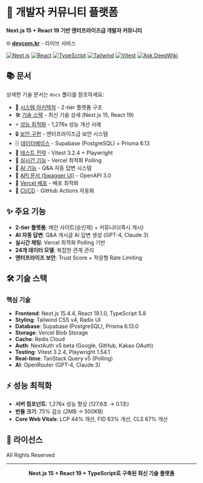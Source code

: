 # 🚀 개발자 커뮤니티 플랫폼

**Next.js 15 + React 19 기반 엔터프라이즈급 개발자 커뮤니티**

🌐 **[devcom.kr](https://devcom.kr)** - 라이브 서비스

[![Next.js](https://img.shields.io/badge/Next.js-15.4.4-black?style=flat-square&logo=next.js)](https://nextjs.org)
[![React](https://img.shields.io/badge/React-19.1.0-61DAFB?style=flat-square&logo=react)](https://react.dev)
[![TypeScript](https://img.shields.io/badge/TypeScript-5.8-3178C6?style=flat-square&logo=typescript)](https://www.typescriptlang.org)
[![Tailwind](https://img.shields.io/badge/Tailwind-v4-38B2AC?style=flat-square&logo=tailwind-css)](https://tailwindcss.com)
[![Vitest](https://img.shields.io/badge/Vitest-3.2.4-729B1B?style=flat-square&logo=vitest)](https://vitest.dev)
[![Ask DeepWiki](https://deepwiki.com/badge.svg)](https://deepwiki.com/Mrbaeksang/developers_community)

## 📚 문서

상세한 기술 문서는 `docs` 폴더를 참조하세요:

- 📐 [시스템 아키텍처](docs/ARCHITECTURE.md) - 2-tier 플랫폼 구조
- 🛠 [기술 스택](docs/TECH_STACK.md) - 최신 기술 상세 (Next.js 15, React 19)
- ⚡ [성능 최적화](docs/PERFORMANCE.md) - 1,276x 성능 개선 사례
- 🔒 [보안 구현](docs/SECURITY.md) - 엔터프라이즈급 보안 시스템
- 🗄 [데이터베이스](docs/DATABASE.md) - Supabase (PostgreSQL) + Prisma 6.13
- 🧪 [테스트 전략](docs/TESTING.md) - Vitest 3.2.4 + Playwright
- 🔄 [실시간 기능](docs/REAL_TIME.md) - Vercel 최적화 Polling
- 🤖 [AI 기능](docs/AI_FEATURES.md) - Q&A 자동 답변 시스템
- 📡 [API 문서 (Swagger UI)](https://mrbaeksang.github.io/developers_community/) - OpenAPI 3.0
- 🚀 [Vercel 배포](docs/deployment/VERCEL.md) - 배포 최적화
- 🔄 [CI/CD](docs/deployment/CI_CD.md) - GitHub Actions 자동화

## ✨ 주요 기능

- **2-tier 플랫폼**: 메인 사이트(승인제) + 커뮤니티(즉시 게시)
- **AI 자동 답변**: Q&A 게시글 AI 답변 생성 (GPT-4, Claude 3)
- **실시간 채팅**: Vercel 최적화 Polling 기반
- **24개 데이터 모델**: 복잡한 관계 관리
- **엔터프라이즈 보안**: Trust Score + 적응형 Rate Limiting


## 🛠️ 기술 스택

### 핵심 기술
- **Frontend**: Next.js 15.4.4, React 19.1.0, TypeScript 5.8
- **Styling**: Tailwind CSS v4, Radix UI
- **Database**: Supabase (PostgreSQL), Prisma 6.13.0
- **Storage**: Vercel Blob Storage
- **Cache**: Redis Cloud
- **Auth**: NextAuth v5 beta (Google, GitHub, Kakao OAuth)
- **Testing**: Vitest 3.2.4, Playwright 1.54.1
- **Real-time**: TanStack Query v5 (Polling)
- **AI**: OpenRouter (GPT-4, Claude 3)

## ⚡ 성능 최적화

- **서버 컴포넌트**: 1,276x 성능 향상 (127.6초 → 0.1초)
- **번들 크기**: 75% 감소 (2MB → 500KB)
- **Core Web Vitals**: LCP 44% 개선, FID 63% 개선, CLS 67% 개선

## 📄 라이선스

All Rights Reserved

---

<div align="center">
  <strong>Next.js 15 + React 19 + TypeScript로 구축된 최신 기술 플랫폼</strong>
</div>
